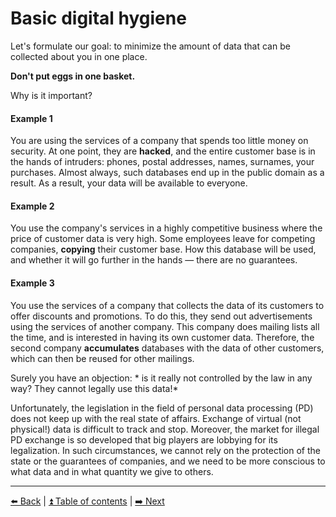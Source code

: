 # Basic digital hygiene

Let's formulate our goal: to minimize the amount of data that can be collected about you in one place.

**Don't put eggs in one basket.**

Why is it important?

#### Example 1
You are using the services of a company that spends too little money on security.
At one point, they are **hacked**, and the entire customer base is in the hands of intruders: phones, postal addresses, names, surnames, your purchases.
Almost always, such databases end up in the public domain as a result. As a result, your data will be available to everyone.

#### Example 2
You use the company's services in a highly competitive business where the price of customer data is very high.
Some employees leave for competing companies, **copying** their customer base.
How this database will be used, and whether it will go further in the hands — there are no guarantees.

#### Example 3
You use the services of a company that collects the data of its customers to offer discounts and promotions.
To do this, they send out advertisements using the services of another company. This company does mailing lists all the time, and is interested in having its own customer data.
Therefore, the second company **accumulates** databases with the data of other customers, which can then be reused for other mailings.

Surely you have an objection: * is it really not controlled by the law in any way? They cannot legally use this data!*

Unfortunately, the legislation in the field of personal data processing (PD) does not keep up with the real state of affairs.
Exchange of virtual (not physical!) data is difficult to track and stop. 
Moreover, the market for illegal PD exchange is so developed that big players are lobbying for its legalization.
In such circumstances, we cannot rely on the protection of the state or the guarantees of companies, and we need to be more conscious to what data and in what quantity we give to others.

---

[⬅️ Back](./importance.md) | [⏫ Table of contents](../README.md) | [➡️ Next](./phone.md)
